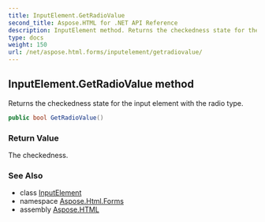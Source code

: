 ```yaml
---
title: InputElement.GetRadioValue
second_title: Aspose.HTML for .NET API Reference
description: InputElement method. Returns the checkedness state for the input element with the radio type
type: docs
weight: 150
url: /net/aspose.html.forms/inputelement/getradiovalue/
---
```

## InputElement.GetRadioValue method

Returns the checkedness state for the input element with the radio type.

```csharp
public bool GetRadioValue()
```

### Return Value

The checkedness.

### See Also

* class [InputElement](../)
* namespace [Aspose.Html.Forms](../../../aspose.html.forms/)
* assembly [Aspose.HTML](../../../)
